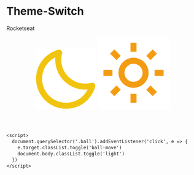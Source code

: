 # Theme-Switch
Rocketseat
<!DOCTYPE html>
<html lang="en">
  <head>
    <meta charset="UTF-8" />
    <meta http-equiv="X-UA-Compatible" content="IE=edge" />
    <meta name="viewport" content="width=device-width, initial-scale=1.0" />
    <link rel="stylesheet" href="style.css" />
    <title>Theme Switcher</title>
  </head>
  <body>
    <header>
      <div id="button">
        <img class="moon" src="assets/Vector (1).svg" alt="moon" />
        <img class="sun" src="assets/sun.svg" alt="sun" />
        <div class="ball"></div>
      </div>
    </header>

    <script>
      document.querySelector('.ball').addEventListener('click', e => {
        e.target.classList.toggle('ball-move')
        document.body.classList.toggle('light')
      })
    </script>
  </body>
</html>
